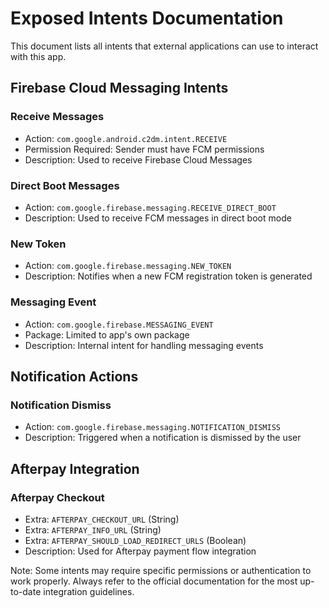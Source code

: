 # Exposed Intents Documentation

This document lists all intents that external applications can use to interact with this app.

## Firebase Cloud Messaging Intents

### Receive Messages
- Action: `com.google.android.c2dm.intent.RECEIVE` 
- Permission Required: Sender must have FCM permissions
- Description: Used to receive Firebase Cloud Messages

### Direct Boot Messages
- Action: `com.google.firebase.messaging.RECEIVE_DIRECT_BOOT`
- Description: Used to receive FCM messages in direct boot mode

### New Token
- Action: `com.google.firebase.messaging.NEW_TOKEN`
- Description: Notifies when a new FCM registration token is generated

### Messaging Event
- Action: `com.google.firebase.MESSAGING_EVENT`
- Package: Limited to app's own package
- Description: Internal intent for handling messaging events

## Notification Actions

### Notification Dismiss
- Action: `com.google.firebase.messaging.NOTIFICATION_DISMISS`
- Description: Triggered when a notification is dismissed by the user

## Afterpay Integration

### Afterpay Checkout
- Extra: `AFTERPAY_CHECKOUT_URL` (String)
- Extra: `AFTERPAY_INFO_URL` (String)
- Extra: `AFTERPAY_SHOULD_LOAD_REDIRECT_URLS` (Boolean)
- Description: Used for Afterpay payment flow integration

Note: Some intents may require specific permissions or authentication to work properly. Always refer to the official documentation for the most up-to-date integration guidelines.
